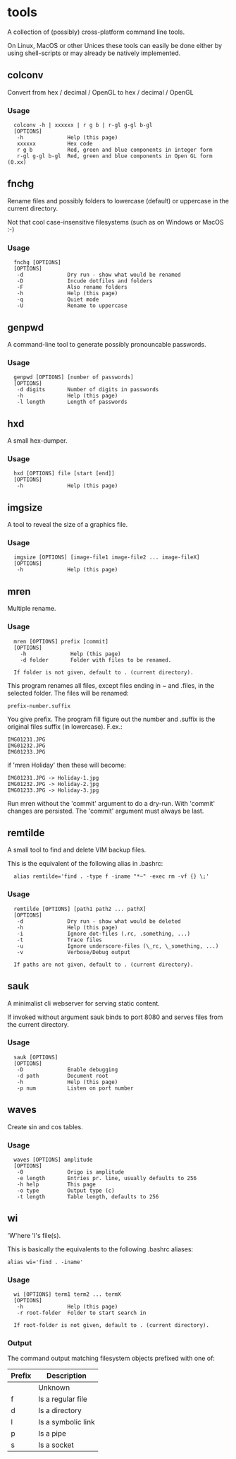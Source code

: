 # tools
A collection of (possibly) cross-platform command line tools.

On Linux, MacOS or other Unices these tools can easily be done either by using shell-scripts or may already be natively implemented.

## colconv
Convert from hex / decimal / OpenGL to hex / decimal / OpenGL

### Usage
```
  colconv -h | xxxxxx | r g b | r-gl g-gl b-gl
  [OPTIONS]
   -h              Help (this page)
   xxxxxx          Hex code
   r g b           Red, green and blue components in integer form
   r-gl g-gl b-gl  Red, green and blue components in Open GL form (0.xx)
```

## fnchg
Rename files and possibly folders to lowercase (default) or uppercase in the current directory.

Not that cool case-insensitive filesystems (such as on Windows or MacOS :-)

### Usage
```
  fnchg [OPTIONS]
  [OPTIONS]
   -d              Dry run - show what would be renamed
   -D              Incude dotfiles and folders
   -F              Also rename folders
   -h              Help (this page)
   -q              Quiet mode
   -U              Rename to uppercase
```

## genpwd
A command-line tool to generate possibly pronouncable passwords.

### Usage
```
  genpwd [OPTIONS] [number of passwords]
  [OPTIONS]
   -d digits       Number of digits in passwords
   -h              Help (this page)
   -l length       Length of passwords
```

## hxd
A small hex-dumper.

### Usage
```
  hxd [OPTIONS] file [start [end]]
  [OPTIONS]
   -h              Help (this page)
```

## imgsize
A tool to reveal the size of a graphics file.

### Usage
```
  imgsize [OPTIONS] [image-file1 image-file2 ... image-fileX]
  [OPTIONS]
   -h              Help (this page)
```

## mren
Multiple rename.

### Usage
```
  mren [OPTIONS] prefix [commit]
  [OPTIONS]
    -h              Help (this page)
    -d folder       Folder with files to be renamed.

  If folder is not given, default to . (current directory).
```

This program renames all files, except files ending in ~ and .files, in the selected folder.
The files will be renamed: 

    prefix-number.suffix

You give prefix. The program fill figure out the number and .suffix is the original files suffix (in lowercase).
F.ex.:

    IMG01231.JPG
    IMG01232.JPG
    IMG01233.JPG

if 'mren Holiday' then these will become:

    IMG01231.JPG -> Holiday-1.jpg
    IMG01232.JPG -> Holiday-2.jpg
    IMG01233.JPG -> Holiday-3.jpg

Run mren without the 'commit' argument to do a dry-run. With 'commit' changes are persisted.
The 'commit' argument must always be last.

## remtilde
A small tool to find and delete VIM backup files.

This is the equivalent of the following alias in .bashrc:
```
  alias remtilde='find . -type f -iname "*~" -exec rm -vf {} \;' 
```

### Usage
```
  remtilde [OPTIONS] [path1 path2 ... pathX]
  [OPTIONS]
   -d              Dry run - show what would be deleted
   -h              Help (this page)
   -i              Ignore dot-files (.rc, .something, ...)
   -t              Trace files
   -u              Ignore underscore-files (\_rc, \_something, ...)
   -v              Verbose/Debug output

  If paths are not given, default to . (current directory).
```

## sauk
A minimalist cli webserver for serving static content.

If invoked without argument sauk binds to port 8080 and serves files from
the current directory.

### Usage
```
  sauk [OPTIONS]
  [OPTIONS]
   -D              Enable debugging
   -d path         Document root
   -h              Help (this page)
   -p num          Listen on port number
```

## waves
Create sin and cos tables.

### Usage
```
  waves [OPTIONS] amplitude
  [OPTIONS]
   -0              Origo is amplitude
   -e length       Entries pr. line, usually defaults to 256
   -h help         This page
   -o type         Output type (c)
   -t length       Table length, defaults to 256
```

## wi
'W'here 'I's file(s).

This is basically the equivalents to the following .bashrc aliases:

``
  alias wi='find . -iname'
``

### Usage
```
  wi [OPTIONS] term1 term2 ... termX
  [OPTIONS]
   -h              Help (this page)
   -r root-folder  Folder to start search in

  If root-folder is not given, default to . (current directory).
```

### Output
The command output matching filesystem objects prefixed with one of:

| Prefix | Description        |
|--------|--------------------|
|        | Unknown            |
|   f    | Is a regular file  |
|   d    | Is a directory     |
|   l    | Is a symbolic link |
|   p    | Is a pipe          |
|   s    | Is a socket        |

